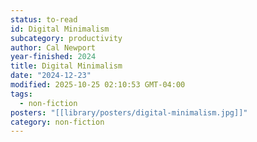 ```yaml
---
status: to-read
id: Digital Minimalism
subcategory: productivity
author: Cal Newport
year-finished: 2024
title: Digital Minimalism
date: "2024-12-23"
modified: 2025-10-25 02:10:53 GMT-04:00
tags:
  - non-fiction
posters: "[[library/posters/digital-minimalism.jpg]]"
category: non-fiction
---
```

